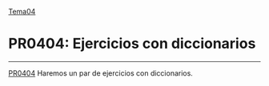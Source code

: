 [Tema04](../index.md)

# PR0404: Ejercicios con diccionarios

--- 
[PR0404](https://vgonzalez165.github.io/apuntes_sge/ut04_python/pr0404_diccionarios.html)
Haremos un par de ejercicios con diccionarios.